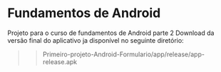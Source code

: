# Fundamentos de Android

Projeto para o curso de fundamentos de Android parte 2
Download da versão final do aplicativo ja disponível no seguinte diretório:
>> Primeiro-projeto-Android-Formulario/app/release/app-release.apk
